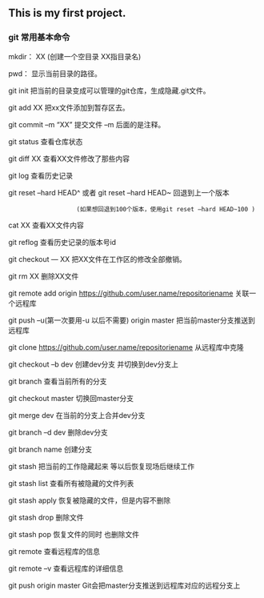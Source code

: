 ## This is my first project.
### git 常用基本命令

  mkdir：         XX (创建一个空目录 XX指目录名)

  pwd：          显示当前目录的路径。

  git init          把当前的目录变成可以管理的git仓库，生成隐藏.git文件。

  git add XX       把xx文件添加到暂存区去。

  git commit –m “XX”  提交文件 –m 后面的是注释。

  git status        查看仓库状态

  git diff  XX      查看XX文件修改了那些内容

  git log          查看历史记录

  git reset  –hard HEAD^ 或者 git reset  –hard HEAD~ 回退到上一个版本

                       (如果想回退到100个版本，使用git reset –hard HEAD~100 )

  cat XX         查看XX文件内容

  git reflog       查看历史记录的版本号id

  git checkout — XX  把XX文件在工作区的修改全部撤销。

  git rm XX          删除XX文件

  git remote add origin https://github.com/user.name/repositoriename 关联一个远程库

  git push –u(第一次要用-u 以后不需要) origin master 把当前master分支推送到远程库

  git clone https://github.com/user.name/repositoriename  从远程库中克隆

  git checkout –b dev  创建dev分支 并切换到dev分支上

  git branch  查看当前所有的分支

  git checkout master 切换回master分支

  git merge dev    在当前的分支上合并dev分支

  git branch –d dev 删除dev分支

  git branch name  创建分支

  git stash 把当前的工作隐藏起来 等以后恢复现场后继续工作

  git stash list 查看所有被隐藏的文件列表

  git stash apply 恢复被隐藏的文件，但是内容不删除

  git stash drop 删除文件

  git stash pop 恢复文件的同时 也删除文件

  git remote 查看远程库的信息

  git remote –v 查看远程库的详细信息

  git push origin master  Git会把master分支推送到远程库对应的远程分支上
